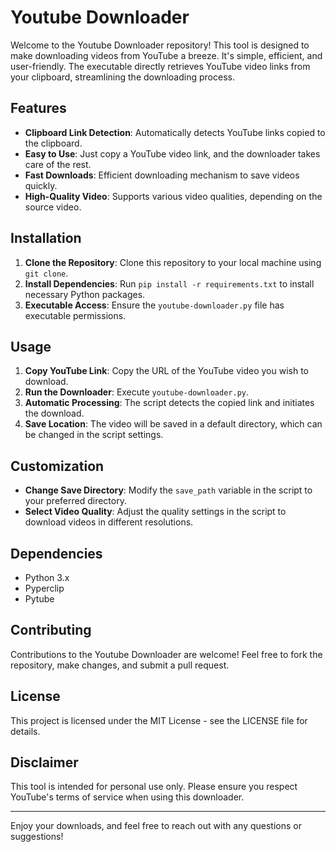 # Youtube Downloader

Welcome to the Youtube Downloader repository! This tool is designed to make downloading videos from YouTube a breeze. It's simple, efficient, and user-friendly. The executable directly retrieves YouTube video links from your clipboard, streamlining the downloading process.

## Features
- **Clipboard Link Detection**: Automatically detects YouTube links copied to the clipboard.
- **Easy to Use**: Just copy a YouTube video link, and the downloader takes care of the rest.
- **Fast Downloads**: Efficient downloading mechanism to save videos quickly.
- **High-Quality Video**: Supports various video qualities, depending on the source video.

## Installation
1. **Clone the Repository**: Clone this repository to your local machine using `git clone`.
2. **Install Dependencies**: Run `pip install -r requirements.txt` to install necessary Python packages.
3. **Executable Access**: Ensure the `youtube-downloader.py` file has executable permissions.

## Usage
1. **Copy YouTube Link**: Copy the URL of the YouTube video you wish to download.
2. **Run the Downloader**: Execute `youtube-downloader.py`.
3. **Automatic Processing**: The script detects the copied link and initiates the download.
4. **Save Location**: The video will be saved in a default directory, which can be changed in the script settings.

## Customization
- **Change Save Directory**: Modify the `save_path` variable in the script to your preferred directory.
- **Select Video Quality**: Adjust the quality settings in the script to download videos in different resolutions.

## Dependencies
- Python 3.x
- Pyperclip
- Pytube

## Contributing
Contributions to the Youtube Downloader are welcome! Feel free to fork the repository, make changes, and submit a pull request.

## License
This project is licensed under the MIT License - see the LICENSE file for details.

## Disclaimer
This tool is intended for personal use only. Please ensure you respect YouTube's terms of service when using this downloader.

---

Enjoy your downloads, and feel free to reach out with any questions or suggestions!